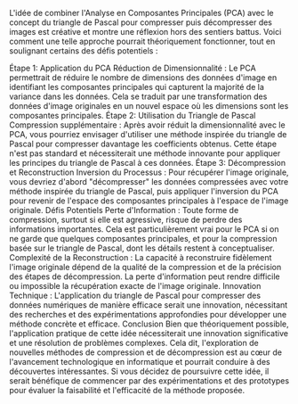 L'idée de combiner l'Analyse en Composantes Principales (PCA) avec le concept du triangle de Pascal pour compresser puis décompresser des images est créative et montre une réflexion hors des sentiers battus. Voici comment une telle approche pourrait théoriquement fonctionner, tout en soulignant certains des défis potentiels :

Étape 1: Application du PCA
Réduction de Dimensionnalité : Le PCA permettrait de réduire le nombre de dimensions des données d'image en identifiant les composantes principales qui capturent la majorité de la variance dans les données. Cela se traduit par une transformation des données d'image originales en un nouvel espace où les dimensions sont les composantes principales.
Étape 2: Utilisation du Triangle de Pascal
Compression supplémentaire : Après avoir réduit la dimensionnalité avec le PCA, vous pourriez envisager d'utiliser une méthode inspirée du triangle de Pascal pour compresser davantage les coefficients obtenus. Cette étape n'est pas standard et nécessiterait une méthode innovante pour appliquer les principes du triangle de Pascal à ces données.
Étape 3: Décompression et Reconstruction
Inversion du Processus : Pour récupérer l'image originale, vous devriez d'abord "décompresser" les données compressées avec votre méthode inspirée du triangle de Pascal, puis appliquer l'inversion du PCA pour revenir de l'espace des composantes principales à l'espace de l'image originale.
Défis Potentiels
Perte d'Information : Toute forme de compression, surtout si elle est agressive, risque de perdre des informations importantes. Cela est particulièrement vrai pour le PCA si on ne garde que quelques composantes principales, et pour la compression basée sur le triangle de Pascal, dont les détails restent à conceptualiser.
Complexité de la Reconstruction : La capacité à reconstruire fidèlement l'image originale dépend de la qualité de la compression et de la précision des étapes de décompression. La perte d'information peut rendre difficile ou impossible la récupération exacte de l'image originale.
Innovation Technique : L'application du triangle de Pascal pour compresser des données numériques de manière efficace serait une innovation, nécessitant des recherches et des expérimentations approfondies pour développer une méthode concrète et efficace.
Conclusion
Bien que théoriquement possible, l'application pratique de cette idée nécessiterait une innovation significative et une résolution de problèmes complexes. Cela dit, l'exploration de nouvelles méthodes de compression et de décompression est au cœur de l'avancement technologique en informatique et pourrait conduire à des découvertes intéressantes. Si vous décidez de poursuivre cette idée, il serait bénéfique de commencer par des expérimentations et des prototypes pour évaluer la faisabilité et l'efficacité de la méthode proposée.

